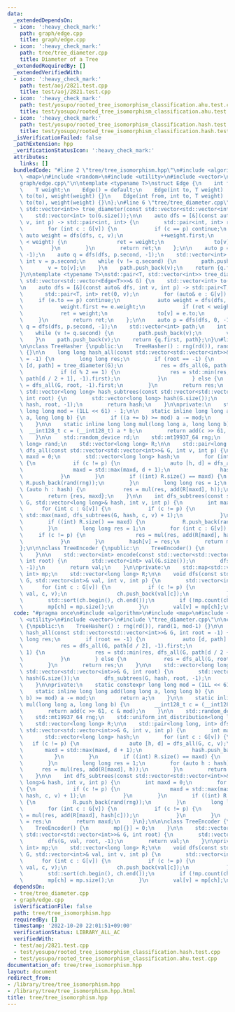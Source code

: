 ```yaml
---
data:
  _extendedDependsOn:
  - icon: ':heavy_check_mark:'
    path: graph/edge.cpp
    title: graph/edge.cpp
  - icon: ':heavy_check_mark:'
    path: tree/tree_diameter.cpp
    title: Diameter of a Tree
  _extendedRequiredBy: []
  _extendedVerifiedWith:
  - icon: ':heavy_check_mark:'
    path: test/aoj/2821.test.cpp
    title: test/aoj/2821.test.cpp
  - icon: ':heavy_check_mark:'
    path: test/yosupo/rooted_tree_isomorphism_classification.ahu.test.cpp
    title: test/yosupo/rooted_tree_isomorphism_classification.ahu.test.cpp
  - icon: ':heavy_check_mark:'
    path: test/yosupo/rooted_tree_isomorphism_classification.hash.test.cpp
    title: test/yosupo/rooted_tree_isomorphism_classification.hash.test.cpp
  _isVerificationFailed: false
  _pathExtension: hpp
  _verificationStatusIcon: ':heavy_check_mark:'
  attributes:
    links: []
  bundledCode: "#line 2 \"tree/tree_isomorphism.hpp\"\n#include <algorithm>\n#include\
    \ <map>\n#include <random>\n#include <utility>\n#include <vector>\n#line 2 \"\
    graph/edge.cpp\"\n\ntemplate <typename T>\nstruct Edge {\n    int from, to;\n\
    \    T weight;\n    Edge() = default;\n    Edge(int to, T weight) : from(-1),\
    \ to(to), weight(weight) {}\n    Edge(int from, int to, T weight) : from(from),\
    \ to(to), weight(weight) {}\n};\n#line 6 \"tree/tree_diameter.cpp\"\n\nstd::pair<int,\
    \ std::vector<int>> tree_diameter(const std::vector<std::vector<int>>& G) {\n\
    \    std::vector<int> to(G.size());\n\n    auto dfs = [&](const auto& dfs, int\
    \ v, int p) -> std::pair<int, int> {\n        std::pair<int, int> ret(0, v);\n\
    \        for (int c : G[v]) {\n            if (c == p) continue;\n           \
    \ auto weight = dfs(dfs, c, v);\n            ++weight.first;\n            if (ret\
    \ < weight) {\n                ret = weight;\n                to[v] = c;\n   \
    \         }\n        }\n        return ret;\n    };\n\n    auto p = dfs(dfs, 0,\
    \ -1);\n    auto q = dfs(dfs, p.second, -1);\n    std::vector<int> path;\n   \
    \ int v = p.second;\n    while (v != q.second) {\n        path.push_back(v);\n\
    \        v = to[v];\n    }\n    path.push_back(v);\n    return {q.first, path};\n\
    }\n\ntemplate <typename T>\nstd::pair<T, std::vector<int>> tree_diameter(const\
    \ std::vector<std::vector<Edge<T>>>& G) {\n    std::vector<int> to(G.size());\n\
    \n    auto dfs = [&](const auto& dfs, int v, int p) -> std::pair<T, int> {\n \
    \       std::pair<T, int> ret(0, v);\n        for (auto& e : G[v]) {\n       \
    \     if (e.to == p) continue;\n            auto weight = dfs(dfs, e.to, v);\n\
    \            weight.first += e.weight;\n            if (ret < weight) {\n    \
    \            ret = weight;\n                to[v] = e.to;\n            }\n   \
    \     }\n        return ret;\n    };\n\n    auto p = dfs(dfs, 0, -1);\n    auto\
    \ q = dfs(dfs, p.second, -1);\n    std::vector<int> path;\n    int v = p.second;\n\
    \    while (v != q.second) {\n        path.push_back(v);\n        v = to[v];\n\
    \    }\n    path.push_back(v);\n    return {q.first, path};\n}\n#line 8 \"tree/tree_isomorphism.hpp\"\
    \n\nclass TreeHasher {\npublic:\n    TreeHasher() : rng(rd()), rand(1, mod-1)\
    \ {}\n\n    long long hash_all(const std::vector<std::vector<int>>& G, int root\
    \ = -1) {\n        long long res;\n        if (root == -1) {\n            auto\
    \ [d, path] = tree_diameter(G);\n            res = dfs_all(G, path[d / 2], -1).first;\n\
    \            if (d % 2 == 1) {\n                res = std::min(res, dfs_all(G,\
    \ path[d / 2 + 1], -1).first);\n            }\n        } else {\n            res\
    \ = dfs_all(G, root, -1).first;\n        }\n        return res;\n    }\n\n   \
    \ std::vector<long long> hash_subtrees(const std::vector<std::vector<int>>& G,\
    \ int root) {\n        std::vector<long long> hash(G.size());\n        dfs_subtrees(G,\
    \ hash, root, -1);\n        return hash;\n    }\n\nprivate:\n    static constexpr\
    \ long long mod = (1LL << 61) - 1;\n\n    static inline long long add(long long\
    \ a, long long b) {\n        if ((a += b) >= mod) a -= mod;\n        return a;\n\
    \    }\n\n    static inline long long mul(long long a, long long b) {\n      \
    \  __int128_t c = (__int128_t) a * b;\n        return add(c >> 61, c & mod);\n\
    \    }\n\n    std::random_device rd;\n    std::mt19937_64 rng;\n    std::uniform_int_distribution<long\
    \ long> rand;\n    std::vector<long long> R;\n\n    std::pair<long long, int>\
    \ dfs_all(const std::vector<std::vector<int>>& G, int v, int p) {\n        int\
    \ maxd = 0;\n        std::vector<long long> hash;\n        for (int c : G[v])\
    \ {\n            if (c != p) {\n                auto [h, d] = dfs_all(G, c, v);\n\
    \                maxd = std::max(maxd, d + 1);\n                hash.push_back(h);\n\
    \            }\n        }\n        if ((int) R.size() == maxd) {\n           \
    \ R.push_back(rand(rng));\n        }\n        long long res = 1;\n        for\
    \ (auto h : hash) {\n            res = mul(res, add(R[maxd], h));\n        }\n\
    \        return {res, maxd};\n    }\n\n    int dfs_subtrees(const std::vector<std::vector<int>>&\
    \ G, std::vector<long long>& hash, int v, int p) {\n        int maxd = 0;\n  \
    \      for (int c : G[v]) {\n            if (c != p) {\n                maxd =\
    \ std::max(maxd, dfs_subtrees(G, hash, c, v) + 1);\n            }\n        }\n\
    \        if ((int) R.size() == maxd) {\n            R.push_back(rand(rng));\n\
    \        }\n        long long res = 1;\n        for (int c : G[v]) {\n       \
    \     if (c != p) {\n                res = mul(res, add(R[maxd], hash[c]));\n\
    \            }\n        }\n        hash[v] = res;\n        return maxd;\n    }\n\
    };\n\n\nclass TreeEncoder {\npublic:\n    TreeEncoder() {\n        mp[{}] = 0;\n\
    \    }\n\n    std::vector<int> encode(const std::vector<std::vector<int>>& G,\
    \ int root) {\n        std::vector<int> val(G.size());\n        dfs(G, val, root,\
    \ -1);\n        return val;\n    }\n\nprivate:\n    std::map<std::vector<int>,\
    \ int> mp;\n    std::vector<long long> R;\n\n    void dfs(const std::vector<std::vector<int>>&\
    \ G, std::vector<int>& val, int v, int p) {\n        std::vector<int> ch;\n  \
    \      for (int c : G[v]) {\n            if (c != p) {\n                dfs(G,\
    \ val, c, v);\n                ch.push_back(val[c]);\n            }\n        }\n\
    \        std::sort(ch.begin(), ch.end());\n        if (!mp.count(ch)) {\n    \
    \        mp[ch] = mp.size();\n        }\n        val[v] = mp[ch];\n    }\n};\n"
  code: "#pragma once\n#include <algorithm>\n#include <map>\n#include <random>\n#include\
    \ <utility>\n#include <vector>\n#include \"tree_diameter.cpp\"\n\nclass TreeHasher\
    \ {\npublic:\n    TreeHasher() : rng(rd()), rand(1, mod-1) {}\n\n    long long\
    \ hash_all(const std::vector<std::vector<int>>& G, int root = -1) {\n        long\
    \ long res;\n        if (root == -1) {\n            auto [d, path] = tree_diameter(G);\n\
    \            res = dfs_all(G, path[d / 2], -1).first;\n            if (d % 2 ==\
    \ 1) {\n                res = std::min(res, dfs_all(G, path[d / 2 + 1], -1).first);\n\
    \            }\n        } else {\n            res = dfs_all(G, root, -1).first;\n\
    \        }\n        return res;\n    }\n\n    std::vector<long long> hash_subtrees(const\
    \ std::vector<std::vector<int>>& G, int root) {\n        std::vector<long long>\
    \ hash(G.size());\n        dfs_subtrees(G, hash, root, -1);\n        return hash;\n\
    \    }\n\nprivate:\n    static constexpr long long mod = (1LL << 61) - 1;\n\n\
    \    static inline long long add(long long a, long long b) {\n        if ((a +=\
    \ b) >= mod) a -= mod;\n        return a;\n    }\n\n    static inline long long\
    \ mul(long long a, long long b) {\n        __int128_t c = (__int128_t) a * b;\n\
    \        return add(c >> 61, c & mod);\n    }\n\n    std::random_device rd;\n\
    \    std::mt19937_64 rng;\n    std::uniform_int_distribution<long long> rand;\n\
    \    std::vector<long long> R;\n\n    std::pair<long long, int> dfs_all(const\
    \ std::vector<std::vector<int>>& G, int v, int p) {\n        int maxd = 0;\n \
    \       std::vector<long long> hash;\n        for (int c : G[v]) {\n         \
    \   if (c != p) {\n                auto [h, d] = dfs_all(G, c, v);\n         \
    \       maxd = std::max(maxd, d + 1);\n                hash.push_back(h);\n  \
    \          }\n        }\n        if ((int) R.size() == maxd) {\n            R.push_back(rand(rng));\n\
    \        }\n        long long res = 1;\n        for (auto h : hash) {\n      \
    \      res = mul(res, add(R[maxd], h));\n        }\n        return {res, maxd};\n\
    \    }\n\n    int dfs_subtrees(const std::vector<std::vector<int>>& G, std::vector<long\
    \ long>& hash, int v, int p) {\n        int maxd = 0;\n        for (int c : G[v])\
    \ {\n            if (c != p) {\n                maxd = std::max(maxd, dfs_subtrees(G,\
    \ hash, c, v) + 1);\n            }\n        }\n        if ((int) R.size() == maxd)\
    \ {\n            R.push_back(rand(rng));\n        }\n        long long res = 1;\n\
    \        for (int c : G[v]) {\n            if (c != p) {\n                res\
    \ = mul(res, add(R[maxd], hash[c]));\n            }\n        }\n        hash[v]\
    \ = res;\n        return maxd;\n    }\n};\n\n\nclass TreeEncoder {\npublic:\n\
    \    TreeEncoder() {\n        mp[{}] = 0;\n    }\n\n    std::vector<int> encode(const\
    \ std::vector<std::vector<int>>& G, int root) {\n        std::vector<int> val(G.size());\n\
    \        dfs(G, val, root, -1);\n        return val;\n    }\n\nprivate:\n    std::map<std::vector<int>,\
    \ int> mp;\n    std::vector<long long> R;\n\n    void dfs(const std::vector<std::vector<int>>&\
    \ G, std::vector<int>& val, int v, int p) {\n        std::vector<int> ch;\n  \
    \      for (int c : G[v]) {\n            if (c != p) {\n                dfs(G,\
    \ val, c, v);\n                ch.push_back(val[c]);\n            }\n        }\n\
    \        std::sort(ch.begin(), ch.end());\n        if (!mp.count(ch)) {\n    \
    \        mp[ch] = mp.size();\n        }\n        val[v] = mp[ch];\n    }\n};"
  dependsOn:
  - tree/tree_diameter.cpp
  - graph/edge.cpp
  isVerificationFile: false
  path: tree/tree_isomorphism.hpp
  requiredBy: []
  timestamp: '2022-10-20 22:01:51+09:00'
  verificationStatus: LIBRARY_ALL_AC
  verifiedWith:
  - test/aoj/2821.test.cpp
  - test/yosupo/rooted_tree_isomorphism_classification.hash.test.cpp
  - test/yosupo/rooted_tree_isomorphism_classification.ahu.test.cpp
documentation_of: tree/tree_isomorphism.hpp
layout: document
redirect_from:
- /library/tree/tree_isomorphism.hpp
- /library/tree/tree_isomorphism.hpp.html
title: tree/tree_isomorphism.hpp
---
```


